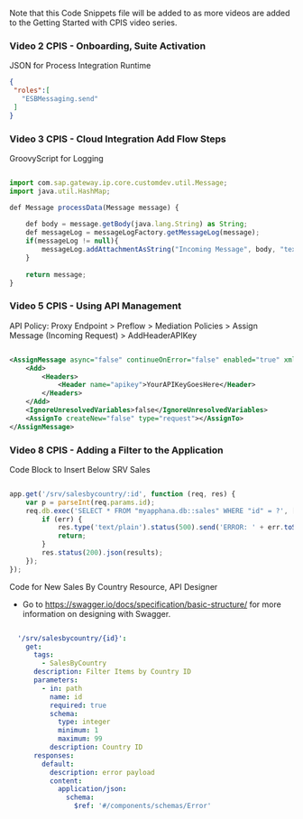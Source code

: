 Note that this Code Snippets file will be added to as more videos are added to the Getting Started with CPIS video series.

### Video 2 CPIS - Onboarding, Suite Activation

JSON for Process Integration Runtime

```JSON
{
 "roles":[
   "ESBMessaging.send"
 ]
}
```

### Video 3 CPIS - Cloud Integration Add Flow Steps

GroovyScript for Logging

```javascript

import com.sap.gateway.ip.core.customdev.util.Message;
import java.util.HashMap;

def Message processData(Message message) {
	
	def body = message.getBody(java.lang.String) as String;
	def messageLog = messageLogFactory.getMessageLog(message);
	if(messageLog != null){
		messageLog.addAttachmentAsString("Incoming Message", body, "text/xml");
	}
	 
	return message;
}

```

### Video 5 CPIS - Using API Management

API Policy: Proxy Endpoint > Preflow > Mediation Policies > Assign Message (Incoming Request) > AddHeaderAPIKey

```xml

<AssignMessage async="false" continueOnError="false" enabled="true" xmlns='http://www.sap.com/apimgmt'>
    <Add>
        <Headers>
            <Header name="apikey">YourAPIKeyGoesHere</Header>
        </Headers>
    </Add>
    <IgnoreUnresolvedVariables>false</IgnoreUnresolvedVariables>
    <AssignTo createNew="false" type="request"></AssignTo>
</AssignMessage>

```

### Video 8 CPIS - Adding a Filter to the Application

Code Block to Insert Below SRV Sales

```javascript

app.get('/srv/salesbycountry/:id', function (req, res) {
    var p = parseInt(req.params.id);
    req.db.exec('SELECT * FROM "myapphana.db::sales" WHERE "id" = ?', [p], function (err, results) {   
        if (err) {               
            res.type('text/plain').status(500).send('ERROR: ' + err.toString());
            return;
        }
        res.status(200).json(results);
    });
});

```

Code for New Sales By Country Resource, API Designer

* Go to https://swagger.io/docs/specification/basic-structure/ for more information on designing with Swagger.

```yaml

  '/srv/salesbycountry/{id}':
    get:
      tags:
        - SalesByCountry
      description: Filter Items by Country ID
      parameters:
        - in: path
          name: id
          required: true
          schema:
            type: integer
            minimum: 1
            maximum: 99
          description: Country ID
      responses:
        default:
          description: error payload
          content:
            application/json:
              schema:
                $ref: '#/components/schemas/Error'

```
